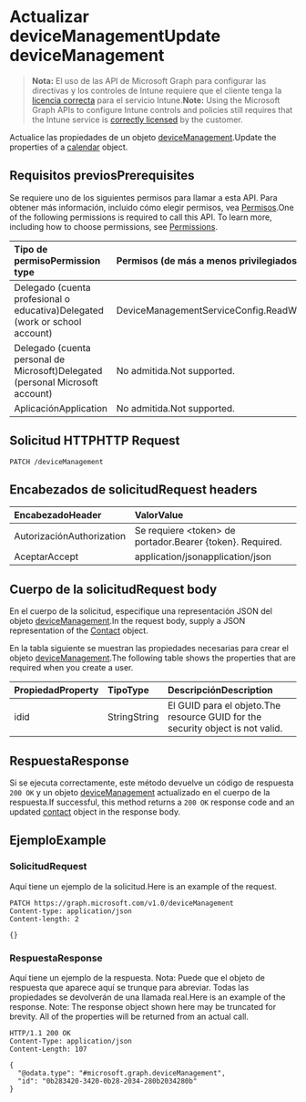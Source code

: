 # <a name="update-devicemanagement"></a><span data-ttu-id="1b4bf-101">Actualizar deviceManagement</span><span class="sxs-lookup"><span data-stu-id="1b4bf-101">Update deviceManagement</span></span>

> <span data-ttu-id="1b4bf-102">**Nota:** El uso de las API de Microsoft Graph para configurar las directivas y los controles de Intune requiere que el cliente tenga la [licencia correcta](https://go.microsoft.com/fwlink/?linkid=839381) para el servicio Intune.</span><span class="sxs-lookup"><span data-stu-id="1b4bf-102">**Note:** Using the Microsoft Graph APIs to configure Intune controls and policies still requires that the Intune service is [correctly licensed](https://go.microsoft.com/fwlink/?linkid=839381) by the customer.</span></span>

<span data-ttu-id="1b4bf-103">Actualice las propiedades de un objeto [deviceManagement](../resources/intune_corpenrollment_devicemanagement.md).</span><span class="sxs-lookup"><span data-stu-id="1b4bf-103">Update the properties of a [calendar](../resources/intune_corpenrollment_devicemanagement.md) object.</span></span>
## <a name="prerequisites"></a><span data-ttu-id="1b4bf-104">Requisitos previos</span><span class="sxs-lookup"><span data-stu-id="1b4bf-104">Prerequisites</span></span>
<span data-ttu-id="1b4bf-p101">Se requiere uno de los siguientes permisos para llamar a esta API. Para obtener más información, incluido cómo elegir permisos, vea [Permisos](../../../concepts/permissions_reference.md).</span><span class="sxs-lookup"><span data-stu-id="1b4bf-p101">One of the following permissions is required to call this API. To learn more, including how to choose permissions, see [Permissions](../../../concepts/permissions_reference.md).</span></span>

|<span data-ttu-id="1b4bf-107">Tipo de permiso</span><span class="sxs-lookup"><span data-stu-id="1b4bf-107">Permission type</span></span>|<span data-ttu-id="1b4bf-108">Permisos (de más a menos privilegiados)</span><span class="sxs-lookup"><span data-stu-id="1b4bf-108">Permissions (from least to most privileged)</span></span>|
|:---|:---|
|<span data-ttu-id="1b4bf-109">Delegado (cuenta profesional o educativa)</span><span class="sxs-lookup"><span data-stu-id="1b4bf-109">Delegated (work or school account)</span></span>|<span data-ttu-id="1b4bf-110">DeviceManagementServiceConfig.ReadWrite.All</span><span class="sxs-lookup"><span data-stu-id="1b4bf-110">DeviceManagementServiceConfig.ReadWrite.All</span></span>|
|<span data-ttu-id="1b4bf-111">Delegado (cuenta personal de Microsoft)</span><span class="sxs-lookup"><span data-stu-id="1b4bf-111">Delegated (personal Microsoft account)</span></span>|<span data-ttu-id="1b4bf-112">No admitida.</span><span class="sxs-lookup"><span data-stu-id="1b4bf-112">Not supported.</span></span>|
|<span data-ttu-id="1b4bf-113">Aplicación</span><span class="sxs-lookup"><span data-stu-id="1b4bf-113">Application</span></span>|<span data-ttu-id="1b4bf-114">No admitida.</span><span class="sxs-lookup"><span data-stu-id="1b4bf-114">Not supported.</span></span>|

## <a name="http-request"></a><span data-ttu-id="1b4bf-115">Solicitud HTTP</span><span class="sxs-lookup"><span data-stu-id="1b4bf-115">HTTP Request</span></span>
<!-- {
  "blockType": "ignored"
}
-->
``` http
PATCH /deviceManagement
```

## <a name="request-headers"></a><span data-ttu-id="1b4bf-116">Encabezados de solicitud</span><span class="sxs-lookup"><span data-stu-id="1b4bf-116">Request headers</span></span>
|<span data-ttu-id="1b4bf-117">Encabezado</span><span class="sxs-lookup"><span data-stu-id="1b4bf-117">Header</span></span>|<span data-ttu-id="1b4bf-118">Valor</span><span class="sxs-lookup"><span data-stu-id="1b4bf-118">Value</span></span>|
|:---|:---|
|<span data-ttu-id="1b4bf-119">Autorización</span><span class="sxs-lookup"><span data-stu-id="1b4bf-119">Authorization</span></span>|<span data-ttu-id="1b4bf-120">Se requiere &lt;token&gt; de portador.</span><span class="sxs-lookup"><span data-stu-id="1b4bf-120">Bearer {token}. Required.</span></span>|
|<span data-ttu-id="1b4bf-121">Aceptar</span><span class="sxs-lookup"><span data-stu-id="1b4bf-121">Accept</span></span>|<span data-ttu-id="1b4bf-122">application/json</span><span class="sxs-lookup"><span data-stu-id="1b4bf-122">application/json</span></span>|

## <a name="request-body"></a><span data-ttu-id="1b4bf-123">Cuerpo de la solicitud</span><span class="sxs-lookup"><span data-stu-id="1b4bf-123">Request body</span></span>
<span data-ttu-id="1b4bf-124">En el cuerpo de la solicitud, especifique una representación JSON del objeto [deviceManagement](../resources/intune_corpenrollment_devicemanagement.md).</span><span class="sxs-lookup"><span data-stu-id="1b4bf-124">In the request body, supply a JSON representation of the [Contact](../resources/intune_corpenrollment_devicemanagement.md) object.</span></span>

<span data-ttu-id="1b4bf-125">En la tabla siguiente se muestran las propiedades necesarias para crear el objeto [deviceManagement](../resources/intune_corpenrollment_devicemanagement.md).</span><span class="sxs-lookup"><span data-stu-id="1b4bf-125">The following table shows the properties that are required when you create a user.</span></span>

|<span data-ttu-id="1b4bf-126">Propiedad</span><span class="sxs-lookup"><span data-stu-id="1b4bf-126">Property</span></span>|<span data-ttu-id="1b4bf-127">Tipo</span><span class="sxs-lookup"><span data-stu-id="1b4bf-127">Type</span></span>|<span data-ttu-id="1b4bf-128">Descripción</span><span class="sxs-lookup"><span data-stu-id="1b4bf-128">Description</span></span>|
|:---|:---|:---|
|<span data-ttu-id="1b4bf-129">id</span><span class="sxs-lookup"><span data-stu-id="1b4bf-129">id</span></span>|<span data-ttu-id="1b4bf-130">String</span><span class="sxs-lookup"><span data-stu-id="1b4bf-130">String</span></span>|<span data-ttu-id="1b4bf-131">El GUID para el objeto.</span><span class="sxs-lookup"><span data-stu-id="1b4bf-131">The resource GUID for the security object is not valid.</span></span>|



## <a name="response"></a><span data-ttu-id="1b4bf-132">Respuesta</span><span class="sxs-lookup"><span data-stu-id="1b4bf-132">Response</span></span>
<span data-ttu-id="1b4bf-133">Si se ejecuta correctamente, este método devuelve un código de respuesta `200 OK` y un objeto [deviceManagement](../resources/intune_corpenrollment_devicemanagement.md) actualizado en el cuerpo de la respuesta.</span><span class="sxs-lookup"><span data-stu-id="1b4bf-133">If successful, this method returns a `200 OK` response code and an updated [contact](../resources/intune_corpenrollment_devicemanagement.md) object in the response body.</span></span>

## <a name="example"></a><span data-ttu-id="1b4bf-134">Ejemplo</span><span class="sxs-lookup"><span data-stu-id="1b4bf-134">Example</span></span>
### <a name="request"></a><span data-ttu-id="1b4bf-135">Solicitud</span><span class="sxs-lookup"><span data-stu-id="1b4bf-135">Request</span></span>
<span data-ttu-id="1b4bf-136">Aquí tiene un ejemplo de la solicitud.</span><span class="sxs-lookup"><span data-stu-id="1b4bf-136">Here is an example of the request.</span></span>
``` http
PATCH https://graph.microsoft.com/v1.0/deviceManagement
Content-type: application/json
Content-length: 2

{}
```

### <a name="response"></a><span data-ttu-id="1b4bf-137">Respuesta</span><span class="sxs-lookup"><span data-stu-id="1b4bf-137">Response</span></span>
<span data-ttu-id="1b4bf-p102">Aquí tiene un ejemplo de la respuesta. Nota: Puede que el objeto de respuesta que aparece aquí se trunque para abreviar. Todas las propiedades se devolverán de una llamada real.</span><span class="sxs-lookup"><span data-stu-id="1b4bf-p102">Here is an example of the response. Note: The response object shown here may be truncated for brevity. All of the properties will be returned from an actual call.</span></span>
``` http
HTTP/1.1 200 OK
Content-Type: application/json
Content-Length: 107

{
  "@odata.type": "#microsoft.graph.deviceManagement",
  "id": "0b283420-3420-0b28-2034-280b2034280b"
}
```




